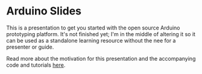 # Arduino Slides

This is a presentation to get you started with the open source Arduino prototyping platform. It's not finished yet; I'm in the middle of altering it so it can be used as a standalone learning resource without the nee for a presenter or guide.

Read more about the motivation for this presentation and the accompanying code and tutorials [here](http://jeshua.co/arduino/).